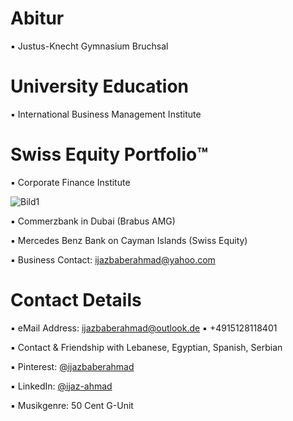 # Abitur

▪︎ Justus-Knecht Gymnasium Bruchsal

# University Education

▪︎ International Business Management Institute

# Swiss Equity Portfolio™️

▪ Corporate Finance Institute 


![Bild1](https://user-images.githubusercontent.com/95079463/171628129-70f295ea-54da-469c-ab73-f94870a4dfb5.png)


▪ Commerzbank in Dubai (Brabus AMG)

▪ Mercedes Benz Bank on Cayman Islands (Swiss Equity)

▪︎ Business Contact: ijazbaberahmad@yahoo.com 



# Contact Details 

▪︎ eMail Address: ijazbaberahmad@outlook.de ▪︎ +4915128118401 

▪︎ Contact & Friendship with Lebanese, Egyptian, Spanish, Serbian

▪︎ Pinterest: [@ijazbaberahmad](https://www.pinterest.de/ijazbaberahmad/)

▪︎ LinkedIn: [@ijaz-ahmad](https://www.linkedin.com/in/ijaz-ahmad-69677b13a/)


▪︎ Musikgenre:  50 Cent G-Unit





